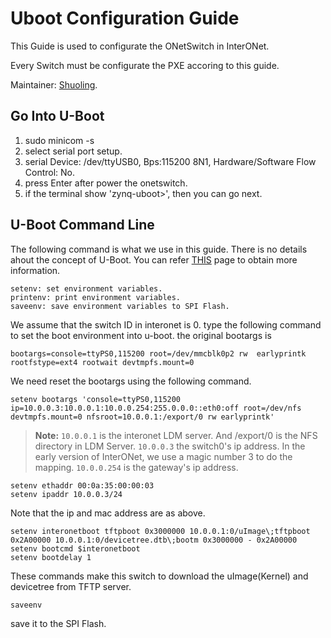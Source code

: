 # Uboot Configuration Guide
This Guide is used to configurate the ONetSwitch in InterONet.

Every Switch must be configurate the PXE accoring to this guide.

Maintainer:  [Shuoling](mr.dengshuoling@gmail.com).
## Go Into U-Boot
1. sudo minicom -s
2. select serial port setup.
3. serial Device: /dev/ttyUSB0, Bps:115200 8N1, Hardware/Software Flow Control: No.
4. press Enter after power the onetswitch.
5. if the terminal show 'zynq-uboot>', then you can go next.

## U-Boot Command Line
The following command is what we use in this guide. There is no details ahout the concept of U-Boot. You can refer [THIS](http://www.denx.de/wiki/view/DULG/UBootEnvVariables) page to obtain more information. 
```
setenv: set environment variables.
printenv: print environment variables.
saveenv: save environment variables to SPI Flash.
```
We assume that the switch ID in interonet is 0. type the following command to set the boot environment into u-boot.
the original bootargs is
```
bootargs=console=ttyPS0,115200 root=/dev/mmcblk0p2 rw  earlyprintk rootfstype=ext4 rootwait devtmpfs.mount=0
```
We need reset the bootargs using the following command.
```
setenv bootargs 'console=ttyPS0,115200 ip=10.0.0.3:10.0.0.1:10.0.0.254:255.0.0.0::eth0:off root=/dev/nfs devtmpfs.mount=0 nfsroot=10.0.0.1:/export/0 rw earlyprintk'
```
> **Note:** `10.0.0.1` is the interonet LDM server. And /export/0 is the NFS directory in LDM Server. `10.0.0.3`
the switch0's ip address. In the early version of InterONet, we use a magic number 3 to do the mapping. `10.0.0.254` is the gateway's ip address.
```
setenv ethaddr 00:0a:35:00:00:03
setenv ipaddr 10.0.0.3/24
```
Note that the ip and mac address are as above.
```
setenv interonetboot tftpboot 0x3000000 10.0.0.1:0/uImage\;tftpboot 0x2A00000 10.0.0.1:0/devicetree.dtb\;bootm 0x3000000 - 0x2A00000
setenv bootcmd $interonetboot
setenv bootdelay 1
```
These commands make this switch to download the uImage(Kernel) and devicetree from TFTP server.
```
saveenv
```
save it to the SPI Flash.
